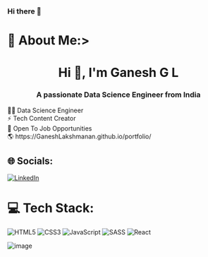 ### Hi there 👋

# 💫 About Me:>
<h1 align="center">Hi 👋, I'm Ganesh G L</h1>
<h3 align="center">A passionate Data Science Engineer from India</h3>
👨‍💻 Data Science Engineer<br>⚡ Tech Content Creator<br>💼 Open To Job Opportunities<br>🌎 https://GaneshLakshmanan.github.io/portfolio/ <br>


## 🌐 Socials:
[![LinkedIn](https://img.shields.io/badge/LinkedIn-%230077B5.svg?logo=linkedin&logoColor=white)](https://www.linkedin.com/in/ganeshlakshmanan17/) 

# 💻 Tech Stack:
![HTML5](https://img.shields.io/badge/html5-%23E34F26.svg?style=for-the-badge&logo=html5&logoColor=white) ![CSS3](https://img.shields.io/badge/css3-%231572B6.svg?style=for-the-badge&logo=css3&logoColor=white) ![JavaScript](https://img.shields.io/badge/javascript-%23323330.svg?style=for-the-badge&logo=javascript&logoColor=%23F7DF1E) ![SASS](https://img.shields.io/badge/SASS-hotpink.svg?style=for-the-badge&logo=SASS&logoColor=white) ![React](https://img.shields.io/badge/react-%2320232a.svg?style=for-the-badge&logo=react&logoColor=%2361DAFB)

![image](https://github.com/GaneshLakshmanan/GaneshLakshmanan/assets/158836370/6ac57170-5889-4f48-b7b8-0db2004a8647)
